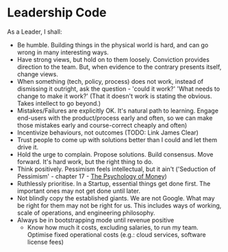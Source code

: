 # Leadership Code

As a Leader, I shall:

- Be humble. Building things in the physical world is hard, and can go wrong in many interesting ways.
- Have strong views, but hold on to them loosely. Conviction provides direction to the team. But, when evidence to the contrary presents itself, change views.
- When something (tech, policy, process) does not work, instead of dismissing it outright, ask the question - 'could it work?' 'What needs to change to make it work?' (That it doesn't work is stating the obvious. Takes intellect to go beyond.)
- Mistakes/Failures are explicitly OK. It's natural path to learning. Engage end-users with the product/process early and often, so we can make those mistakes early and course-correct cheaply and often)
- Incentivize behaviours, not outcomes (TODO: Link James Clear)
- Trust people to come up with solutions better than I could and let them drive it.
- Hold the urge to complain. Propose solutions. Build consensus. Move forward. It's hard work, but the right thing to do.
- Think positively. Pessimism feels intellectual, but it ain't ('Seduction of Pessimism' - chapter 17 - [The Psychology of Money](https://www.amazon.co.uk/Psychology-Money-Timeless-lessons-happiness-ebook/dp/B084HJSJJ2))
- Ruthlessly prioritise. In a Startup, essential things get done first. The important ones may not get done until later.
- Not blindly copy the established giants. We are not Google. What may be right for them may not be right for us. This includes ways of working, scale of operations, and engineering philosophy.
- Always be in bootstrapping mode until revenue positive
  - Know how much it costs, excluding salaries, to run my team. Optimise fixed operational costs (e.g.: cloud services, software license fees)
